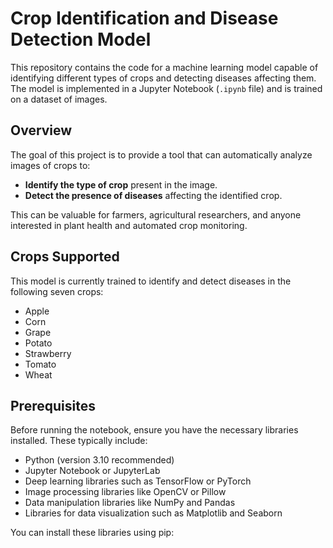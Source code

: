 # Crop Identification and Disease Detection Model

This repository contains the code for a machine learning model capable of identifying different types of crops and detecting diseases affecting them. The model is implemented in a Jupyter Notebook (`.ipynb` file) and is trained on a dataset of images.

## Overview

The goal of this project is to provide a tool that can automatically analyze images of crops to:

* **Identify the type of crop** present in the image.
* **Detect the presence of diseases** affecting the identified crop.

This can be valuable for farmers, agricultural researchers, and anyone interested in plant health and automated crop monitoring.

## Crops Supported

This model is currently trained to identify and detect diseases in the following seven crops:

* Apple
* Corn
* Grape
* Potato
* Strawberry
* Tomato
* Wheat

## Prerequisites

Before running the notebook, ensure you have the necessary libraries installed. These typically include:

* Python (version 3.10 recommended)
* Jupyter Notebook or JupyterLab
* Deep learning libraries such as TensorFlow or PyTorch
* Image processing libraries like OpenCV or Pillow
* Data manipulation libraries like NumPy and Pandas
* Libraries for data visualization such as Matplotlib and Seaborn

You can install these libraries using pip:
